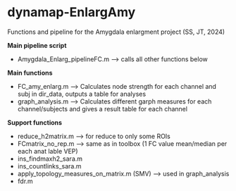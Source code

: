 # dynamap-EnlargAmy
Functions and pipeline for the Amygdala enlargment project (SS, JT, 2024)

**Main pipeline script**
 - Amygdala_Enlarg_pipelineFC.m  --> calls all other functions below

**Main functions**
  - FC_amy_enlarg.m     --> Calculates node strength for each channel and subj in dir_data, outputs a table for analyses
  - graph_analysis.m    --> Calculates different garph measures for each channel/subjects and gives a result table for each channel

**Support functions**
  - reduce_h2matrix.m   --> for reduce to only some ROIs
  - FCmatrix_no_rep.m   --> same as in toolbox (1 FC value mean/median per each anat lable VEP)
  - ins_findmaxh2_sara.m
  - ins_countlinks_sara.m
  - apply_topology_measures_on_matrix.m (SMV)   --> used in graph_analysis
  - fdr.m
